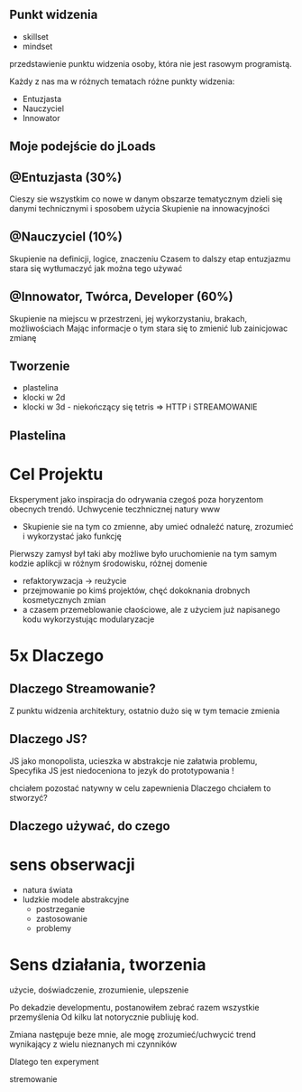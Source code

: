 ## Punkt widzenia
+ skillset
+ mindset

przedstawienie punktu widzenia osoby, która nie jest rasowym programistą.

Każdy z nas ma w różnych tematach różne punkty widzenia:
+ Entuzjasta
+ Nauczyciel
+ Innowator


## Moje podejście do jLoads 

## @Entuzjasta (30%)
Cieszy sie wszystkim co nowe w danym obszarze tematycznym
dzieli się danymi technicznymi i sposobem użycia
Skupienie na innowacyjności

## @Nauczyciel (10%)
Skupienie na definicji, logice, znaczeniu
Czasem to dalszy etap entuzjazmu
stara się wytłumaczyć jak można tego używać


## @Innowator, Twórca, Developer (60%)
Skupienie na miejscu w przestrzeni, jej wykorzystaniu, brakach, możliwościach
Mając informacje o tym stara się to zmienić lub zainicjowac zmianę

## Tworzenie
+ plastelina
+ klocki w 2d
+ klocki w 3d - niekończący się tetris => HTTP i STREAMOWANIE 

## Plastelina
[comment]: <> (![modelina.png]&#40;modelina.png&#41;)


# Cel Projektu

Eksperyment jako inspiracja do odrywania czegoś poza
horyzentom obecnych trendó.
Uchwycenie teczhnicznej natury www
+ Skupienie sie na tym co zmienne, aby 
  umieć odnaleźć naturę, zrozumieć i wykorzystać jako funkcję


Pierwszy zamysł był taki
aby możliwe było uruchomienie na tym samym kodzie
aplikcji w różnym środowisku, różnej domenie

+ refaktorywzacja -> reużycie
+ przejmowanie po kimś projektów, chęć dokoknania drobnych kosmetycznych zmian
+ a czasem przemeblowanie cłaościowe, ale z użyciem już napisanego kodu
  wykorzystując modularyzacje

# 5x Dlaczego

## Dlaczego Streamowanie?
Z punktu widzenia architektury, ostatnio dużo się w tym temacie zmienia


## Dlaczego JS?
JS jako monopolista, ucieszka w abstrakcje nie załatwia problemu, 
Specyfika JS jest niedoceniona
to jezyk do prototypowania !

chciałem pozostać natywny w celu zapewnienia
Dlaczego chciałem to stworzyć?


## Dlaczego używać, do czego


# sens obserwacji
+ natura świata
+ ludzkie modele abstrakcyjne
    + postrzeganie
    + zastosowanie
    + problemy




# Sens działania, tworzenia
użycie, doświadczenie, zrozumienie, ulepszenie

Po dekadzie developmentu, postanowiłem zebrać razem wszystkie przemyślenia
Od kilku lat notorycznie publiuję kod.

Zmiana następuje beze mnie, ale
mogę zrozumieć/uchwycić trend wynikający z wielu nieznanych mi czynników

Dlatego ten experyment

stremowanie




